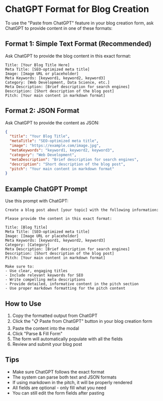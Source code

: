 # ChatGPT Format for Blog Creation

To use the "Paste from ChatGPT" feature in your blog creation form, ask ChatGPT to provide content in one of these formats:

## Format 1: Simple Text Format (Recommended)

Ask ChatGPT to provide the blog content in this exact format:

```
Title: [Your Blog Title Here]
Meta Title: [SEO-optimized meta title]
Image: [Image URL or placeholder]
Meta Keywords: [keyword1, keyword2, keyword3]
Category: [Web Development, Data Science, etc.]
Meta Description: [Brief description for search engines]
Description: [Short description of the blog post]
Pitch: [Your main content in markdown format]
```

## Format 2: JSON Format

Ask ChatGPT to provide the content as JSON:

```json
{
  "title": "Your Blog Title",
  "metaTitle": "SEO-optimized meta title",
  "image": "https://example.com/image.jpg",
  "metaKeywords": "keyword1, keyword2, keyword3",
  "category": "Web Development",
  "metaDescription": "Brief description for search engines",
  "description": "Short description of the blog post",
  "pitch": "Your main content in markdown format"
}
```

## Example ChatGPT Prompt

Use this prompt with ChatGPT:

```
Create a blog post about [your topic] with the following information:

Please provide the content in this exact format:

Title: [Blog Title]
Meta Title: [SEO-optimized meta title]
Image: [Image URL or placeholder]
Meta Keywords: [keyword1, keyword2, keyword3]
Category: [Category]
Meta Description: [Brief description for search engines]
Description: [Short description of the blog post]
Pitch: [Your main content in markdown format]

Make sure to:
- Use clear, engaging titles
- Include relevant keywords for SEO
- Write compelling meta descriptions
- Provide detailed, informative content in the pitch section
- Use proper markdown formatting for the pitch content
```

## How to Use

1. Copy the formatted output from ChatGPT
2. Click the "📋 Paste from ChatGPT" button in your blog creation form
3. Paste the content into the modal
4. Click "Parse & Fill Form"
5. The form will automatically populate with all the fields
6. Review and submit your blog post

## Tips

- Make sure ChatGPT follows the exact format
- The system can parse both text and JSON formats
- If using markdown in the pitch, it will be properly rendered
- All fields are optional - only fill what you need
- You can still edit the form fields after pasting

